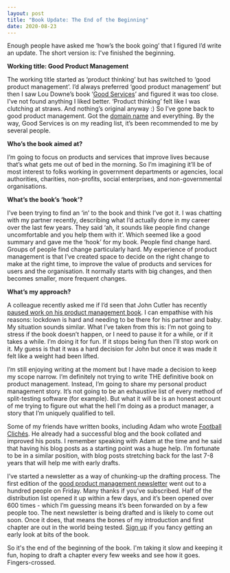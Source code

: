 ```yaml
---
layout: post
title: "Book Update: The End of the Beginning"
date: 2020-08-23
---
```


Enough people have asked me ‘how’s the book going’ that I figured I’d write an update. The short version is: I've finished the beginning.

**Working title: Good Product Management**

The working title started as ‘product thinking’ but has switched to ‘good product management’. I’d always preferred ‘good product management’ but then I saw Lou Downe’s book ‘[Good Services](https://good.services/)’ and figured it was too close. I’ve not found anything I liked better. ‘Product thinking’ felt like I was clutching at straws. And nothing’s original anyway :) So I’ve gone back to good product management. Got the [domain name](https://goodproduct.management/) and everything. By the way, Good Services is on my reading list, it’s been recommended to me by several people.

**Who’s the book aimed at?**

I’m going to focus on products and services that improve lives because that’s what gets me out of bed in the morning. So I’m imagining it’ll be of most interest to folks working in government departments or agencies, local authorities, charities, non-profits, social enterprises, and non-governmental organisations.

**What’s the book’s ‘hook’?**

I’ve been trying to find an ‘in’ to the book and think I’ve got it. I was chatting with my partner recently, describing what I’d actually done in my career over the last few years. They said ‘ah, it sounds like people find change uncomfortable and you help them with it’. Which seemed like a good summary and gave me the ‘hook’ for my book. People find change hard. Groups of people find change particularly hard. My experience of product management is that I’ve created space to decide on the right change to make at the right time, to improve the value of products and services for users and the organisation. It normally starts with big changes, and then becomes smaller, more frequent changes. 

**What’s my approach?**

A colleague recently asked me if I’d seen that John Cutler has recently [paused work on his product management book](https://gumroad.com/johncutlefish/p/sadly-i-need-to-cancel-the-pre-order). I can empathise with his reasons: lockdown is hard and needing to be there for his partner and baby. My situation sounds similar. What I’ve taken from this is: I’m not going to stress if the book doesn’t happen, or I need to pause it for a while, or if it takes a while. I’m doing it for fun. If it stops being fun then I’ll stop work on it. My guess is that it was a hard decision for John but once it was made it felt like a weight had been lifted. 

I’m still enjoying writing at the moment but I have made a decision to keep my scope narrow. I’m definitely not trying to write THE definitive book on product management. Instead, I’m going to share my personal product management story. It’s not going to be an exhaustive list of every method of split-testing software (for example). But what it will be is an honest account of me trying to figure out what the hell I’m doing as a product manager, a story that I’m uniquely qualified to tell.

Some of my friends have written books, including Adam who wrote [Football Clichés](https://www.amazon.co.uk/Football-Clich%C3%A9s-Adam-Hurrey/dp/1472220382). He already had a successful blog and the book collated and improved his posts. I remember speaking with Adam at the time and he said that having his blog posts as a starting point was a huge help. I’m fortunate to be in a similar position, with blog posts stretching back for the last 7-8 years that will help me with early drafts. 

I’ve started a newsletter as a way of chunking-up the drafting process. The first edition of the [good product management newsletter](https://goodproduct.management/) went out to a hundred people on Friday. Many thanks if you’ve subscribed. Half of the distribution list opened it up within a few days, and it’s been opened over 600 times - which I’m guessing means it’s been forwarded on by a few people too. The next newsletter is being drafted and is likely to come out soon. Once it does, that means the bones of my introduction and first chapter are out in the world being tested. [Sign up](https://buttondown.email/goodproductmanagement) if you fancy getting an early look at bits of the book.

So it's the end of the beginning of the book. I'm taking it slow and keeping it fun, hoping to draft a chapter every few weeks and see how it goes. Fingers-crossed.
